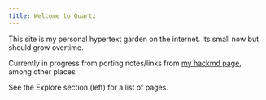 ```yaml
---
title: Welcome to Quartz
---
```


This site is my personal hypertext garden on the internet. Its small now but should grow overtime.

Currently in progress from porting notes/links from [my hackmd page](https://hackmd.io/@elijahc), among other places

See the Explore section (left) for a list of pages.
